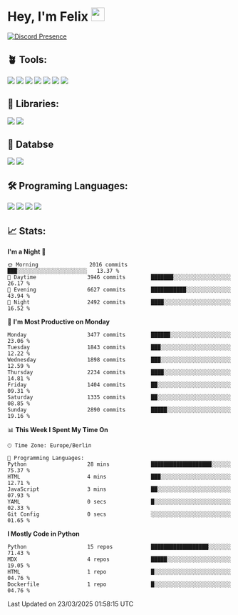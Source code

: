 # Hey, I'm Felix <img src="https://raw.githubusercontent.com/MartinHeinz/MartinHeinz/master/wave.gif" width="30px">

[![Discord Presence](https://lanyard.cnrad.dev/api/1078242409495932969?showDisplayName=true&theme=dark)](https://discord.com/users/1078242409495932969)

## 🪴 Tools:
[![](https://skillicons.dev/icons?i=discord)](https://discord.com/ "Discord")
[![](https://skillicons.dev/icons?i=bots)](https://discord.dev/ "Discord Bots")
[![](https://skillicons.dev/icons?i=pycharm)](https://jetbrains.com/pycharm/ "PyCharm")
[![](https://skillicons.dev/icons?i=webstorm)](https://jetbrains.com/webstorm/ "WebStorm")
[![](https://skillicons.dev/icons?i=vscode)](https://vscode.dev/ "VSC")
[![](https://skillicons.dev/icons?i=git)](https://git-scm.com/ "Git")
[![](https://skillicons.dev/icons?i=github)](https://github.com/ "GitHub")


## 🎉 Libraries:
[![](https://skillicons.dev/icons?i=fastapi)](https://fastapi.tiangolo.com/ "FastAPI")
[![](https://skillicons.dev/icons?i=flask)](https://flask.palletsprojects.com/en/3.0.x/ "Flask")

## 💾 Databse
[![](https://skillicons.dev/icons?i=sqlite)](https://sqlite.org/ "SQLite")
[![](https://skillicons.dev/icons?i=postgresql)](https://postgresql.org/ "PostgreSQL")


## 🛠️ Programing Languages:
[![](https://skillicons.dev/icons?i=py)](https://python.org/ "Python")
[![](https://skillicons.dev/icons?i=html)](https://de.wikipedia.org/wiki/Hypertext_Markup_Language "HTML")
[![](https://skillicons.dev/icons?i=js)](https://de.wikipedia.org/wiki/JavaScript "JavaScript")
[![](https://skillicons.dev/icons?i=css)](https://de.wikipedia.org/wiki/CSS "CSS")

## 📈 Stats:
<!--START_SECTION:waka-->
**I'm a Night 🦉** 

```text
🌞 Morning                2016 commits        ███░░░░░░░░░░░░░░░░░░░░░░   13.37 % 
🌆 Daytime                3946 commits        ███████░░░░░░░░░░░░░░░░░░   26.17 % 
🌃 Evening                6627 commits        ███████████░░░░░░░░░░░░░░   43.94 % 
🌙 Night                  2492 commits        ████░░░░░░░░░░░░░░░░░░░░░   16.52 % 
```
📅 **I'm Most Productive on Monday** 

```text
Monday                   3477 commits        ██████░░░░░░░░░░░░░░░░░░░   23.06 % 
Tuesday                  1843 commits        ███░░░░░░░░░░░░░░░░░░░░░░   12.22 % 
Wednesday                1898 commits        ███░░░░░░░░░░░░░░░░░░░░░░   12.59 % 
Thursday                 2234 commits        ████░░░░░░░░░░░░░░░░░░░░░   14.81 % 
Friday                   1404 commits        ██░░░░░░░░░░░░░░░░░░░░░░░   09.31 % 
Saturday                 1335 commits        ██░░░░░░░░░░░░░░░░░░░░░░░   08.85 % 
Sunday                   2890 commits        █████░░░░░░░░░░░░░░░░░░░░   19.16 % 
```


📊 **This Week I Spent My Time On** 

```text
🕑︎ Time Zone: Europe/Berlin

💬 Programming Languages: 
Python                   28 mins             ███████████████████░░░░░░   75.37 % 
HTML                     4 mins              ███░░░░░░░░░░░░░░░░░░░░░░   12.71 % 
JavaScript               3 mins              ██░░░░░░░░░░░░░░░░░░░░░░░   07.93 % 
YAML                     0 secs              █░░░░░░░░░░░░░░░░░░░░░░░░   02.33 % 
Git Config               0 secs              ░░░░░░░░░░░░░░░░░░░░░░░░░   01.65 % 
```

**I Mostly Code in Python** 

```text
Python                   15 repos            ██████████████████░░░░░░░   71.43 % 
MDX                      4 repos             █████░░░░░░░░░░░░░░░░░░░░   19.05 % 
HTML                     1 repo              █░░░░░░░░░░░░░░░░░░░░░░░░   04.76 % 
Dockerfile               1 repo              █░░░░░░░░░░░░░░░░░░░░░░░░   04.76 % 
```




 Last Updated on 23/03/2025 01:58:15 UTC
<!--END_SECTION:waka-->
